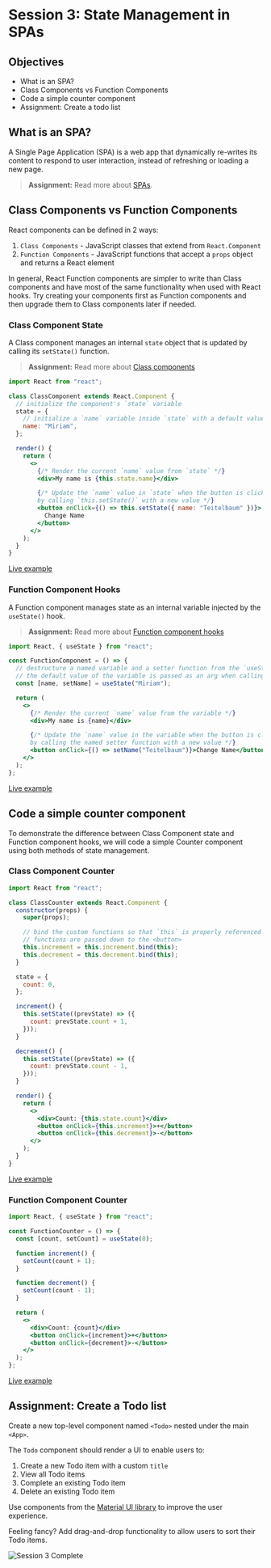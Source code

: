 # Session 3: State Management in SPAs

## Objectives

- What is an SPA?
- Class Components vs Function Components
- Code a simple counter component
- Assignment: Create a todo list

## What is an SPA?

A Single Page Application (SPA) is a web app that dynamically re-writes its content to respond to user interaction, instead of refreshing or loading a new page.

> **Assignment:** Read more about [SPAs](https://en.wikipedia.org/wiki/Single-page_application).

## Class Components vs Function Components

React components can be defined in 2 ways:

1. `Class Components` - JavaScript classes that extend from `React.Component`
2. `Function Components` - JavaScript functions that accept a `props` object and returns a React element

In general, React Function components are simpler to write than Class components and have most of the same functionality when used with React hooks. Try creating your components first as Function components and then upgrade them to Class components later if needed.

### Class Component State

A Class component manages an internal `state` object that is updated by calling its `setState()` function.

> **Assignment:** Read more about [Class components](https://reactjs.org/docs/state-and-lifecycle.html#converting-a-function-to-a-class)

```jsx
import React from "react";

class ClassComponent extends React.Component {
  // initialize the component's `state` variable
  state = {
    // initialize a `name` variable inside `state` with a default value of 'Miriam'
    name: "Miriam",
  };

  render() {
    return (
      <>
        {/* Render the current `name` value from `state` */}
        <div>My name is {this.state.name}</div>

        {/* Update the `name` value in `state` when the button is clicked
        by calling `this.setState()` with a new value */}
        <button onClick={() => this.setState({ name: "Teitelbaum" })}>
          Change Name
        </button>
      </>
    );
  }
}
```

[Live example](https://jscomplete.com/playground/s782493)

### Function Component Hooks

A Function component manages state as an internal variable injected by the `useState()` hook.

> **Assignment:** Read more about [Function component hooks](https://reactjs.org/docs/hooks-intro.html)

```jsx
import React, { useState } from "react";

const FunctionComponent = () => {
  // destructure a named variable and a setter function from the `useState` hook
  // the default value of the variable is passed as an arg when calling `useState()`
  const [name, setName] = useState("Miriam");

  return (
    <>
      {/* Render the current `name` value from the variable */}
      <div>My name is {name}</div>

      {/* Update the `name` value in the variable when the button is clicked
      by calling the named setter function with a new value */}
      <button onClick={() => setName("Teitelbaum")}>Change Name</button>
    </>
  );
};
```

[Live example](https://jscomplete.com/playground/s782481)

## Code a simple counter component

To demonstrate the difference between Class Component state and Function component hooks, we will code a simple Counter component using both methods of state management.

### Class Component Counter

```jsx
import React from "react";

class ClassCounter extends React.Component {
  constructor(props) {
    super(props);

    // bind the custom functions so that `this` is properly referenced when the
    // functions are passed down to the <button>
    this.increment = this.increment.bind(this);
    this.decrement = this.decrement.bind(this);
  }

  state = {
    count: 0,
  };

  increment() {
    this.setState((prevState) => ({
      count: prevState.count + 1,
    }));
  }

  decrement() {
    this.setState((prevState) => ({
      count: prevState.count - 1,
    }));
  }

  render() {
    return (
      <>
        <div>Count: {this.state.count}</div>
        <button onClick={this.increment}>+</button>
        <button onClick={this.decrement}>-</button>
      </>
    );
  }
}
```

[Live example](https://jscomplete.com/playground/s782503)

### Function Component Counter

```jsx
import React, { useState } from "react";

const FunctionCounter = () => {
  const [count, setCount] = useState(0);

  function increment() {
    setCount(count + 1);
  }

  function decrement() {
    setCount(count - 1);
  }

  return (
    <>
      <div>Count: {count}</div>
      <button onClick={increment}>+</button>
      <button onClick={decrement}>-</button>
    </>
  );
};
```

[Live example](https://jscomplete.com/playground/s782519)

## Assignment: Create a Todo list

Create a new top-level component named `<Todo>` nested under the main `<App>`.

The `Todo` component should render a UI to enable users to:

1. Create a new Todo item with a custom `title`
2. View all Todo items
3. Complete an existing Todo item
4. Delete an existing Todo item

Use components from the [Material UI library](https://mui.com/components/buttons/) to improve the user experience.

Feeling fancy? Add drag-and-drop functionality to allow users to sort their Todo items.

![Session 3 Complete](https://github.com/MiriamT/learn-react/blob/main/images/session3_complete.png?raw=true)

